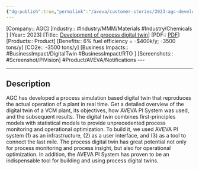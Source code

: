 ```yaml
---
{"dg-publish":true,"permalink":"/aveva/customer-stories/2023-agc-development-of-process-digital-twin/","dgPassFrontmatter":true}
---
```


[Company:: AGC]
[Industry:: #Industry/MMM/Materials #Industry/Chemicals ]
[Year:: 2023]
[Title:: [Development of process digital twin](https://resources.osisoft.com/presentations/agc--development-of-process-simulation%E2%80%93based-digital-twin-and-how-aveva%E2%84%A2-pi-system%E2%84%A2-helped/)]
[PDF:: [PDF](https://cdn.osisoft.com/osi/presentations/2023-AVEVA-San-Francisco/UC23NA-3PRI02-AGC-Kobayashi-Development-of-process-simulation-based-digital-twin.pdf)]
[Products:: Product]
[Benefits:: 6% fuel efficiency = -$400k/y; -3500 tons/y]
[CO2e:: -3500 tons/y]
[Business Impacts:: #BusinessImpact/DigitalTwin #BusinessImpact/RTO ]
[Screenshots:: #Screenshot/PIVision]
#Product/AVEVA/Notifications ---

---
## Description
AGC has developed a process simulation based digital twin that reproduces the actual operation of a plant in real time. Get a detailed overview of the digital twin of a VCM plant, its objectives, how AVEVA PI System was used, and the subsequent results. The digital twin combines first-principles models with statistical models to provide unprecedented process monitoring and operational optimization. To build it, we used AVEVA PI system (1) as an infrastructure, (2) as a user interface, and (3) as a tool to connect the last mile. The process digital twin has great potential not only for process monitoring and process insight, but also for operational optimization. In addition, the AVEVA PI System has proven to be an indispensable tool for building and using process digital twins.